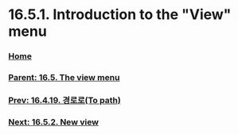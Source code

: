 # 16.5.1. Introduction to the "View" menu

### [Home](./00-home.md)
### [Parent: 16.5. The view menu](./16-05-00-the-view-menu.md)
### [Prev: 16.4.19. 경로로(To path)](./16-04-19-to-path.md)
### [Next: 16.5.2. New view](./16-05-02-new-view.md)
